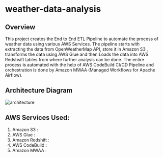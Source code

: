 # weather-data-analysis

## Overview

This project creates the End to End ETL Pipeline to automate the process of weather data using various AWS Services. The pipeline starts with extracting the data from OpenWeatherMap API, store it in Amazon S3 , transforms the data using AWS Glue and then Loads the data into AWS Redshsift tables from where further analysis can be done. The entire process is automated with the help of AWS CodeBuild CI/CD Pipeline and orchestration is done by Amazon MWAA (Managed Workflows for Apache Airflow).

## Architecture Diagram

 ![architecture](https://github.com/user-attachments/assets/81346878-2df3-495e-9641-9cafe58c54d2)


## AWS Services Used:

1. Amazon S3 :
2. AWS Glue :
3. Amazon Redshift : 
4. AWS CodeBuild :
5. Amazon MWAA : 
